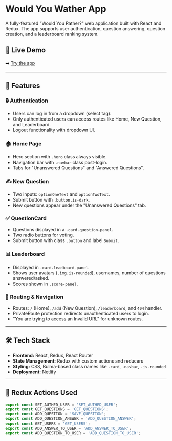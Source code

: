 # Would You Wather App

A fully-featured "Would You Rather?" web application built with React and Redux. The app supports user authentication, question answering, question creation, and a leaderboard ranking system.

## 🔗 Live Demo
➡️ [Try the app](https://wouldyouwatherapp.netlify.app/)

---

## 🚀 Features

### 🔒 Authentication
- Users can log in from a dropdown (select tag).
- Only authenticated users can access routes like Home, New Question, and Leaderboard.
- Logout functionality with dropdown UI.

### 🏠 Home Page
- Hero section with `.hero` class always visible.
- Navigation bar with `.navbar` class post-login.
- Tabs for "Unanswered Questions" and "Answered Questions".

### ✍️ New Question
- Two inputs: `optionOneText` and `optionTwoText`.
- Submit button with `.button.is-dark`.
- New questions appear under the "Unanswered Questions" tab.

### ✅ QuestionCard
- Questions displayed in a `.card.question-panel`.
- Two radio buttons for voting.
- Submit button with class `.button` and label `Submit`.

### 📊 Leaderboard
- Displayed in `.card.leadboard-panel`.
- Shows user avatars (`.img.is-rounded`), usernames, number of questions answered/asked.
- Scores shown in `.score-panel`.

### 🔁 Routing & Navigation
- Routes: `/` (Home), `/add` (New Question), `/leaderboard`, and `404` handler.
- PrivateRoute protection redirects unauthenticated users to login.
- "You are trying to access an Invalid URL" for unknown routes.

---

## 🛠️ Tech Stack

- **Frontend:** React, Redux, React Router
- **State Management:** Redux with custom actions and reducers
- **Styling:** CSS, Bulma-based class names like `.card`, `.navbar`, `.is-rounded`
- **Deployment:** Netlify

---

## 📂 Redux Actions Used

```js
export const SET_AUTHED_USER = 'SET_AUTHED_USER';
export const GET_QUESTIONS = 'GET_QUESTIONS';
export const ADD_QUESTION = 'SAVE_QUESTION';
export const ADD_QUESTION_ANSWER = 'ADD_QUESTION_ANSWER';
export const GET_USERS = 'GET_USERS';
export const ADD_ANSWER_TO_USER = 'ADD_ANSWER_TO_USER';
export const ADD_QUESTION_TO_USER = 'ADD_QUESTION_TO_USER';
